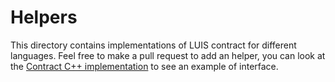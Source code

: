
# Helpers

This directory contains implementations of LUIS contract for different languages. Feel free to make a pull request to add an helper, you can look at the [Contract C++ implementation](../src/Contract.hpp) to see an example of interface.
